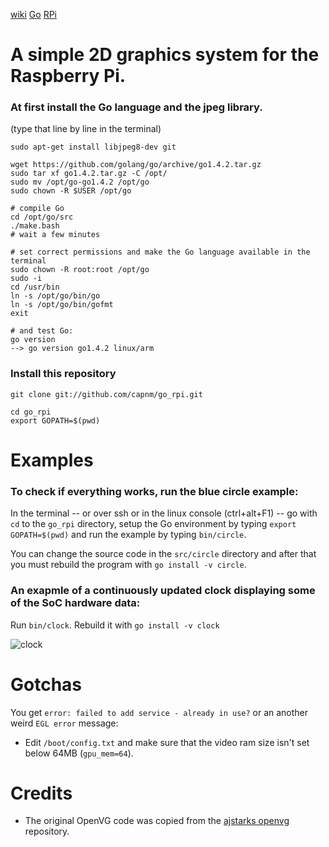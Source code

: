 [wiki](https://github.com/capnm/go_rpi/wiki/)
[Go](http://golang.org/)
[RPi](http://www.raspberrypi.org/)
# A simple 2D graphics system for the Raspberry Pi.

### At first install the Go language and the jpeg library.
(type that line by line in the terminal)
```
sudo apt-get install libjpeg8-dev git

wget https://github.com/golang/go/archive/go1.4.2.tar.gz
sudo tar xf go1.4.2.tar.gz -C /opt/
sudo mv /opt/go-go1.4.2 /opt/go
sudo chown -R $USER /opt/go

# compile Go
cd /opt/go/src
./make.bash 
# wait a few minutes

# set correct permissions and make the Go language available in the terminal 
sudo chown -R root:root /opt/go
sudo -i
cd /usr/bin
ln -s /opt/go/bin/go
ln -s /opt/go/bin/gofmt
exit

# and test Go:
go version
--> go version go1.4.2 linux/arm

```

### Install this repository
```
git clone git://github.com/capnm/go_rpi.git

cd go_rpi
export GOPATH=$(pwd)
```

# Examples
### To check if everything works, run the blue circle example:
In the terminal -- or over ssh or in the linux console (ctrl+alt+F1) -- go with `cd` to the `go_rpi` directory, setup the Go environment by typing `export GOPATH=$(pwd)` and run the example by typing `bin/circle`.

You can change the source code in the `src/circle` directory and after that you must rebuild the program with `go install -v circle`.

### An exapmle of a continuously updated clock displaying some of the SoC hardware data:
Run `bin/clock`.
Rebuild it with `go install -v clock`

![clock](img/clock.png)


# Gotchas
You get `error: failed to add service - already in use?` or an another weird `EGL error` message:
* Edit `/boot/config.txt` and make sure that the video ram size isn't set below 64MB (`gpu_mem=64`).



# Credits 
* The original OpenVG code was copied from the [ajstarks openvg](https://github.com/ajstarks/openvg) repository.
